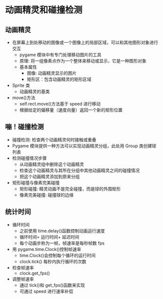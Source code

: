 # 动画精灵和碰撞检测

## 动画精灵

- 在屏幕上到处移动的图像或一个图像上的局部区域，可以和其他图形对象进行交互
  - pygame 模块中有专门处理移动图片的工具
  - 原理: 将一组像素点作为一个整体来移动或显示，它是一种图形对象
  - 基本属性
    - 图像: 动画精灵显示的图片
    - 矩形区：包含动画精灵的矩形区域
- Sprite 类
  - 动画精灵的基类
- move()方法
  - self.rect.move()方法基于 speed 进行移动
  - 根据给定的偏移量（速度向量）返回一个新的矩形位置

## 嘣！碰撞检测

- 碰撞检测: 检查两个动画精灵何时接触或重叠
- Pygame 模块提供一种方法可以实现动画精灵分组，此处用 Group 类创建球列表
- 检测碰撞情况步骤
  - 从动画精灵组中删除这个动画精灵
  - 检查这个动画精灵与其所在分组中其他动画精灵之间的碰撞情况
  - 把这个动画精灵添加到原来分组
- 矩形碰撞与像素完美碰撞
  - 矩形碰撞: 精灵动画不是完全碰撞，而是球的外围矩形
  - 像素完美碰撞: 碰撞球的边缘

## 统计时间

- 循环时间
  - 之前使用 time.delay()函数控制动画运行速度
  - 循环时间= 运行时间+ 延迟时间
  - 每个动画步称为一帧，帧速率是每秒帧数 fps
- 用 pygame.time.Clock()控制帧速率
  - time.Clock()会控制每个循环的运行时间
  - clock.tick() 每秒内执行循环的次数
- 检查帧速率
  - clock.get_fps()
- 调整帧速率
  - 通过 tick()和 get_fps()函数来实现
  - 可通过 speed 进行速率补偿



